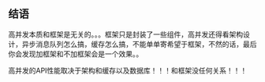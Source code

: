 ## 结语

高并发本质和框架是无关的。。。框架只是封装了一些组件，高并发还得看架构设计，异步消息队列怎么搞，缓存怎么搞，不能单单寄希望于框架，不然的话，最后你会发现加框架和不加框架会是一个效果。。

高并发的API性能取决于架构和缓存以及数据库！！！和框架没任何关系！！！